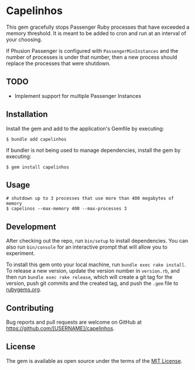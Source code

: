 # Capelinhos

This gem gracefully stops Passenger Ruby processes that have exceeded a memory threshold. It is meant to be added to cron and run at an interval of your choosing.

If Phusion Passenger is configured with `PassengerMinInstances` and the number of processes is under that number, then a new process should replace the processes that were shutdown.

## TODO

* Implement support for multiple Passenger Instances

## Installation

Install the gem and add to the application's Gemfile by executing:

    $ bundle add capelinhos

If bundler is not being used to manage dependencies, install the gem by executing:

    $ gem install capelinhos

## Usage

```cli
# shutdown up to 3 processes that use more than 400 megabytes of memory
$ capelinos --max-memory 400 --max-processes 3
```

## Development

After checking out the repo, run `bin/setup` to install dependencies. You can also run `bin/console` for an interactive prompt that will allow you to experiment.

To install this gem onto your local machine, run `bundle exec rake install`. To release a new version, update the version number in `version.rb`, and then run `bundle exec rake release`, which will create a git tag for the version, push git commits and the created tag, and push the `.gem` file to [rubygems.org](https://rubygems.org).

## Contributing

Bug reports and pull requests are welcome on GitHub at https://github.com/[USERNAME]/capelinhos.

## License

The gem is available as open source under the terms of the [MIT License](https://opensource.org/licenses/MIT).
